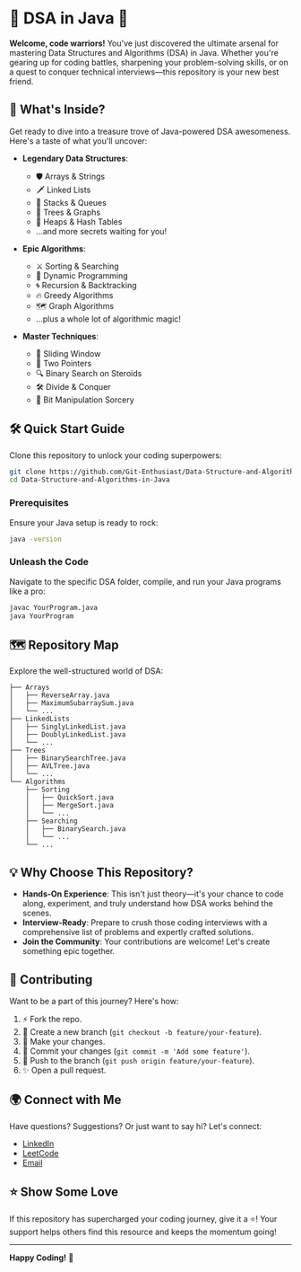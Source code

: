 
# 🧠 DSA in Java 🚀

**Welcome, code warriors!** You've just discovered the ultimate arsenal for mastering Data Structures and Algorithms (DSA) in Java. Whether you're gearing up for coding battles, sharpening your problem-solving skills, or on a quest to conquer technical interviews—this repository is your new best friend.

## 🌟 What's Inside?

Get ready to dive into a treasure trove of Java-powered DSA awesomeness. Here's a taste of what you'll uncover:

- **Legendary Data Structures**:
  - 🛡️ Arrays & Strings
  - 🗡️ Linked Lists
  - 🏰 Stacks & Queues
  - 🌳 Trees & Graphs
  - 💎 Heaps & Hash Tables
  - ...and more secrets waiting for you!

- **Epic Algorithms**:
  - ⚔️ Sorting & Searching
  - 🧩 Dynamic Programming
  - 🌀 Recursion & Backtracking
  - 🔥 Greedy Algorithms
  - 🗺️ Graph Algorithms
  - ...plus a whole lot of algorithmic magic!

- **Master Techniques**:
  - 🎯 Sliding Window
  - 🏹 Two Pointers
  - 🔍 Binary Search on Steroids
  - 🛠️ Divide & Conquer
  - 🧠 Bit Manipulation Sorcery

## 🛠️ Quick Start Guide

Clone this repository to unlock your coding superpowers:

```bash
git clone https://github.com/Git-Enthusiast/Data-Structure-and-Algorithms-in-Java.git
cd Data-Structure-and-Algorithms-in-Java
```

### Prerequisites

Ensure your Java setup is ready to rock:

```bash
java -version
```

### Unleash the Code

Navigate to the specific DSA folder, compile, and run your Java programs like a pro:

```bash
javac YourProgram.java
java YourProgram
```

## 🗺️ Repository Map

Explore the well-structured world of DSA:

```
├── Arrays
│   ├── ReverseArray.java
│   ├── MaximumSubarraySum.java
│   └── ...
├── LinkedLists
│   ├── SinglyLinkedList.java
│   ├── DoublyLinkedList.java
│   └── ...
├── Trees
│   ├── BinarySearchTree.java
│   ├── AVLTree.java
│   └── ...
└── Algorithms
    ├── Sorting
    │   ├── QuickSort.java
    │   ├── MergeSort.java
    │   └── ...
    ├── Searching
    │   ├── BinarySearch.java
    │   └── ...
    └── ...
```

## 💡 Why Choose This Repository?

- **Hands-On Experience**: This isn't just theory—it's your chance to code along, experiment, and truly understand how DSA works behind the scenes.
- **Interview-Ready**: Prepare to crush those coding interviews with a comprehensive list of problems and expertly crafted solutions.
- **Join the Community**: Your contributions are welcome! Let's create something epic together.

## 📝 Contributing

Want to be a part of this journey? Here's how:

1. ⚡ Fork the repo.
2. 🌱 Create a new branch (`git checkout -b feature/your-feature`).
3. 🎨 Make your changes.
4. 🔗 Commit your changes (`git commit -m 'Add some feature'`).
5. 🚀 Push to the branch (`git push origin feature/your-feature`).
6. ✨ Open a pull request.

## 🌍 Connect with Me

Have questions? Suggestions? Or just want to say hi? Let's connect:

- [LinkedIn](https://www.linkedin.com/in/rajan-raj-cse-itggu/)
- [LeetCode](https://leetcode.com/u/Rajan_cse/)
- [Email](mailto:rajanraj.cse@gmail.com)

## ⭐️ Show Some Love

If this repository has supercharged your coding journey, give it a ⭐️! Your support helps others find this resource and keeps the momentum going!

---

**Happy Coding!** 🎉

